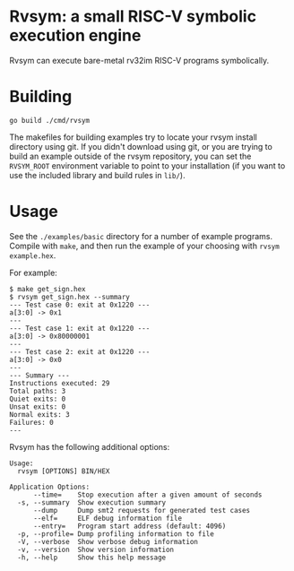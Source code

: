 # Rvsym: a small RISC-V symbolic execution engine

Rvsym can execute bare-metal rv32im RISC-V programs symbolically.

# Building

```
go build ./cmd/rvsym
```

The makefiles for building examples try to locate your rvsym install directory
using git. If you didn't download using git, or you are trying to build an
example outside of the rvsym repository, you can set the `RVSYM_ROOT`
environment variable to point to your installation (if you want to use the
included library and build rules in `lib/`).

# Usage

See the `./examples/basic` directory for a number of example programs. Compile with `make`,
and then run the example of your choosing with `rvsym example.hex`.

For example:

```
$ make get_sign.hex
$ rvsym get_sign.hex --summary
--- Test case 0: exit at 0x1220 ---
a[3:0] -> 0x1
---
--- Test case 1: exit at 0x1220 ---
a[3:0] -> 0x80000001
---
--- Test case 2: exit at 0x1220 ---
a[3:0] -> 0x0
---
--- Summary ---
Instructions executed: 29
Total paths: 3
Quiet exits: 0
Unsat exits: 0
Normal exits: 3
Failures: 0
---
```

Rvsym has the following additional options:

```
Usage:
  rvsym [OPTIONS] BIN/HEX

Application Options:
      --time=    Stop execution after a given amount of seconds
  -s, --summary  Show execution summary
      --dump     Dump smt2 requests for generated test cases
      --elf=     ELF debug information file
      --entry=   Program start address (default: 4096)
  -p, --profile= Dump profiling information to file
  -V, --verbose  Show verbose debug information
  -v, --version  Show version information
  -h, --help     Show this help message
```
